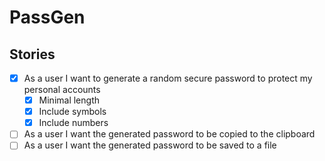 # PassGen

## Stories

- [x] As a user I want to generate a random secure password to protect my personal accounts
    - [x] Minimal length
    - [x] Include symbols
    - [x] Include numbers
- [ ] As a user I want the generated password to be copied to the clipboard
- [ ] As a user I want the generated password to be saved to a file

